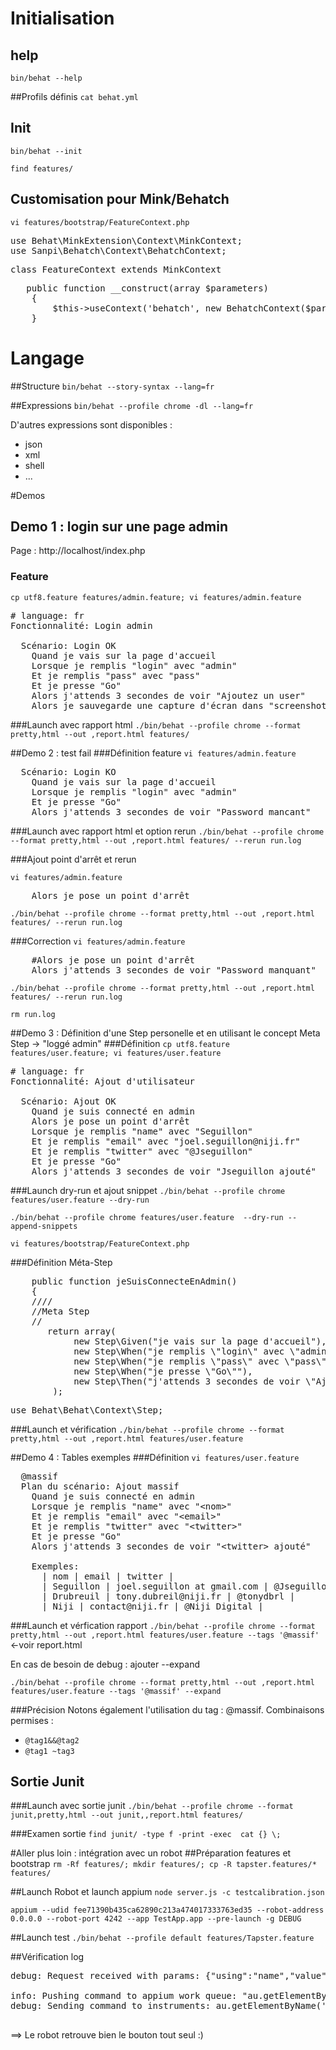 # Initialisation 
## help 
`bin/behat --help`

##Profils définis
`cat behat.yml`


## Init
`bin/behat --init`

`find features/`


## Customisation pour Mink/Behatch
`vi features/bootstrap/FeatureContext.php`

<pre>
use Behat\MinkExtension\Context\MinkContext;
use Sanpi\Behatch\Context\BehatchContext;
</pre>

<pre>class FeatureContext extends MinkContext </pre>

<pre>   public function __construct(array $parameters)
    {
        $this->useContext('behatch', new BehatchContext($parameters));
    }
</pre>

# Langage
##Structure 
`bin/behat --story-syntax --lang=fr `

##Expressions
`bin/behat --profile chrome -dl --lang=fr `

D'autres expressions sont disponibles : 

* json
* xml
* shell
* ...

#Demos
## Demo 1 : login sur une page admin 
Page : <a hre='http://localhost/index.php'>http://localhost/index.php</a>
### Feature 
`cp utf8.feature features/admin.feature; vi features/admin.feature`

<pre>
# language: fr
Fonctionnalité: Login admin 

  Scénario: Login OK
    Quand je vais sur la page d'accueil
    Lorsque je remplis "login" avec "admin"
    Et je remplis "pass" avec "pass"
    Et je presse "Go"
    Alors j'attends 3 secondes de voir "Ajoutez un user"
    Alors je sauvegarde une capture d'écran dans "screenshot.png"
</pre>

###Launch avec rapport html 
`./bin/behat --profile chrome --format pretty,html --out ,report.html features/`


##Demo 2 : test fail 
###Définition feature
`vi features/admin.feature`

<pre>
  Scénario: Login KO
    Quand je vais sur la page d'accueil
    Lorsque je remplis "login" avec "admin"
    Et je presse "Go"
    Alors j'attends 3 secondes de voir "Password mancant"
</pre>

###Launch avec rapport html et option rerun
`./bin/behat --profile chrome --format pretty,html --out ,report.html features/ --rerun run.log`

###Ajout point d'arrêt et rerun

`vi features/admin.feature`

<pre>
    Alors je pose un point d'arrêt
</pre>

`./bin/behat --profile chrome --format pretty,html --out ,report.html features/ --rerun run.log` 

###Correction 
`vi features/admin.feature`
<pre>
    #Alors je pose un point d'arrêt
    Alors j'attends 3 secondes de voir "Password manquant"
</pre>

`./bin/behat --profile chrome --format pretty,html --out ,report.html features/ --rerun run.log` 

`rm run.log`

##Demo 3 : Définition d'une Step personelle et en utilisant le concept Meta Step -> "loggé admin" 
###Définition
`cp utf8.feature features/user.feature; vi features/user.feature`

<pre>
# language: fr
Fonctionnalité: Ajout d'utilisateur

  Scénario: Ajout OK
    Quand je suis connecté en admin
    Alors je pose un point d'arrêt
    Lorsque je remplis "name" avec "Seguillon"
    Et je remplis "email" avec "joel.seguillon@niji.fr"
    Et je remplis "twitter" avec "@Jseguillon"
    Et je presse "Go"
    Alors j'attends 3 secondes de voir "Jseguillon ajouté"
</pre>

###Launch dry-run et ajout snippet
`./bin/behat --profile chrome features/user.feature --dry-run` 

`./bin/behat --profile chrome features/user.feature  --dry-run --append-snippets`

`vi features/bootstrap/FeatureContext.php`

###Définition Méta-Step 
<pre>
    public function jeSuisConnecteEnAdmin()
    {
    ////
    //Meta Step 
    //
       return array(
            new Step\Given("je vais sur la page d'accueil"),
            new Step\When("je remplis \"login\" avec \"admin\""),
            new Step\When("je remplis \"pass\" avec \"pass\""),
            new Step\When("je presse \"Go\""),
            new Step\Then("j'attends 3 secondes de voir \"Ajoutez un user\""),
        );
</pre>

<pre>
use Behat\Behat\Context\Step; 
</pre>

###Launch et vérification 
`./bin/behat --profile chrome --format pretty,html --out ,report.html features/user.feature`


##Demo 4 : Tables exemples
###Définition 
`vi features/user.feature`

<pre>
  @massif
  Plan du scénario: Ajout massif
    Quand je suis connecté en admin
    Lorsque je remplis "name" avec "&lt;nom&gt;"
    Et je remplis "email" avec "&lt;email&gt;"
    Et je remplis "twitter" avec "&lttwitter&gt;"
    Et je presse "Go"
    Alors j'attends 3 secondes de voir "&lt;twitter&gt; ajouté"

    Exemples:
      | nom | email | twitter |
      | Seguillon | joel.seguillon at gmail.com | @Jseguillon |
      | Drubreuil | tony.dubreil@niji.fr | @tonydbrl |
      | Niji | contact@niji.fr | @Niji_Digital | 
</pre> 

###Launch et vérfication rapport
`./bin/behat --profile chrome --format pretty,html --out ,report.html features/user.feature --tags '@massif'`
<-voir report.html

En cas de besoin de debug : ajouter --expand

`./bin/behat --profile chrome --format pretty,html --out ,report.html features/user.feature --tags '@massif' --expand`

###Précision
Notons également l'utilisation du tag : @massif. Combinaisons permises : 

* `@tag1&&@tag2`
* `@tag1 ~tag3`
 
 
## Sortie Junit 
###Launch avec sortie junit
`./bin/behat --profile chrome --format junit,pretty,html --out junit,,report.html features/`

###Examen sortie
`find junit/ -type f -print -exec  cat {} \; `

#Aller plus loin : intégration avec un robot 
##Préparation features et bootstrap
`rm -Rf features/; mkdir features/; cp -R tapster.features/* features/`

##Launch Robot et launch appium 
`node server.js -c testcalibration.json`

`appium --udid fee71390b435ca62890c213a474017333763ed35 --robot-address 0.0.0.0 --robot-port 4242 --app TestApp.app --pre-launch -g DEBUG`


##Launch test
`./bin/behat --profile default features/Tapster.feature`

##Vérification log 
<pre>
debug: Request received with params: {"using":"name","value":"SensorSwitch"}

info: Pushing command to appium work queue: "au.getElementByName('SensorSwitch')"
debug: Sending command to instruments: au.getElementByName('SensorSwitch')

</pre> 

==> Le robot retrouve bien le bouton tout seul :) 
